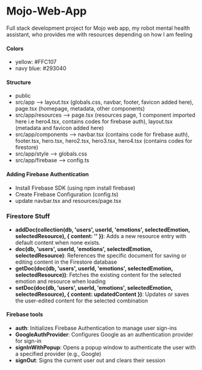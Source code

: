 # Mojo-Web-App
Full stack development project for Mojo web app, my robot mental health assistant, who provides me with resources depending on how I am feeling

#### Colors
- yellow: #FFC107
- navy blue: #293040
  
#### Structure
- public
- src/app --> layout.tsx (globals.css, navbar, footer, favicon added here), page.tsx (homepage, metadata, other components)
- src/app/resources --> page.tsx (resources page, 1 component imported here i.e hero4.tsx, contains codes for firebase auth), layout.tsx (metadata and favicon added here)
- src/app/components --> navbar.tsx (contains code for firebase auth), footer.tsx, hero.tsx, hero2.tsx, hero3.tsx, hero4.tsx (contains codes for firestore)
- src/app/style --> globals.css
- src/app/firebase --> config.ts

#### Adding Firebase Authentication
- Install Firebase SDK (using npm install firebase)
- Create Firebase Configuration (config.ts)
- update navbar.tsx and resources/page.tsx

### Firestore Stuff
- **addDoc(collection(db, 'users', userId, 'emotions', selectedEmotion, selectedResource), { content: '' })**: Adds a new resource entry with default content when none exists.  
- **doc(db, 'users', userId, 'emotions', selectedEmotion, selectedResource)**: References the specific document for saving or editing content in the Firestore database  
- **getDoc(doc(db, 'users', userId, 'emotions', selectedEmotion, selectedResource))**: Fetches the existing content for the selected emotion and resource when loading  
- **setDoc(doc(db, 'users', userId, 'emotions', selectedEmotion, selectedResource), { content: updatedContent })**: Updates or saves the user-edited content for the selected combination

#### Firebase tools
- **auth**: Initializes Firebase Authentication to manage user sign-ins
- **GoogleAuthProvider**: Configures Google as an authentication provider for sign-in
- **signInWithPopup**: Opens a popup window to authenticate the user with a specified provider (e.g., Google)
- **signOut**: Signs the current user out and clears their session
